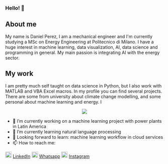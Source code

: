 ### Hello! 👋

## About me
My name is Daniel Perez, I am a mechanical engineer and I'm currently studying a MSc on Energy Engineering at Politecnico di Milano.
I have a huge interest in machine learning, data visualization, AI, data science and programming in general. My main passion is integrating AI with the energy sector.

## My work
I am pretty much self taught on data science in Python, but I also work with MATLAB and VBA Excel macros. In my profile you can find several projects. There are some from university about climate change modelling, and some personal about machine learning and energy. I
<p align="center">
  <a href="https://skillicons.dev">
    <img src="https://skillicons.dev/icons?i=vscode,py,matlab,github,arduino" />
  </a>
</p>

- 🔭 I’m currently working on a machine learning project with power plants in Latin America
- 🌱 I’m currently learning natural language processing
- :book: Looking forward to learn: machine learning workflow in cloud services
- 📫 How to reach me:

<img src="https://skillicons.dev/icons?i=linkedin" width="20"/> [LinkedIn](https://www.linkedin.com/in/daniel-perez-figueroa)
<img src="https://github.com/DanielPerezF/DanielPerezF/assets/118309576/97809508-77a9-4077-a5d1-a2eafc738c8f" width="20"/> [Whatsapp](https://wa.me/393206376426)
<img src="https://skillicons.dev/icons?i=instagram" width="20"/> [Instagram](https://www.instagram.com/daniel_perezf24)


<!--
**DanielPerezF/DanielPerezF** is a ✨ _special_ ✨ repository because its `README.md` (this file) appears on your GitHub profile.

Here are some ideas to get you started:

- 🔭 I’m currently working on ...
- 🌱 I’m currently learning ...
- 👯 I’m looking to collaborate on ...
- 🤔 I’m looking for help with ...
- 💬 Ask me about ...
- 📫 How to reach me: ...
- 😄 Pronouns: ...
- ⚡ Fun fact: ...
-->
